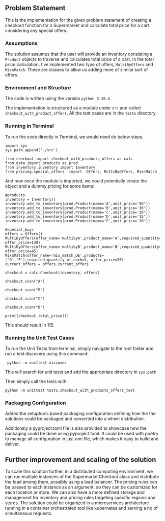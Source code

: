 ## Problem Statement

This is the implementation for the given problem statement of creating a checkout function for a Supermarket and calculate total price for a cart considering any special offers.

### Assumptions

The solution assumes that the user will provide an inventory consisting a `Product` objects to traverse and calculates total price of a cart. In the total price calculation, I've implemented two type of offers, `MultiByOffers` and `MixnMatch`. These are classes to allow us adding more of similar sort of offers. 

### Environment and Structure

The code is written using the version `python 3.10.4`

The implementation is structured as a module under `src` and called `checkout_with_product_offers`. All the test cases are in the `tests` directory.

### Running in Terminal

To run the code directly in Terminal, we would need do below steps.

```
import sys
sys.path.append('./src')

from checkout import checkout_with_products_offers as calc
from data import products as prod
from inventory.inventory import Inventory
from pricing.special_offers  import  Offers, MultiByOffers, MixnMatch
```

And now once the module is imported, we could potentially create the object and a dummy pricing for some items:
```
#products
inventory = Inventory()
inventory.add_to_inventory(prod.Product(name='A',unit_price='50'))
inventory.add_to_inventory(prod.Product(name='B',unit_price='30'))
inventory.add_to_inventory(prod.Product(name='C',unit_price='20'))
inventory.add_to_inventory(prod.Product(name='D',unit_price='15'))    
inventory.add_to_inventory(prod.Product(name='E',unit_price='10'))

#special_buys
offers = Offers()
MultiByOffers(offer_name='multibyA',product_name='A',required_quantity=3, offer_price=130)
MultiByOffers(offer_name='multibyB',product_name='B',required_quantity=2, offer_price=45)
MixnMatch(offer_name='mix_match_DE',products=['D','E'],required_quantity_of_each=1, offer_price=20)
current_offers = offers.current_offers
```

`checkout = calc.Checkout(inventory, offers)`

`checkout.scan("A")`

`checkout.scan("B")`

`checkout.scan("C")`

`checkout.scan("D")`

`print(checkout.total_price())`

 This should result in 115.


### Running the Unit Test Cases
 
 To run the Unit Tests from terminal, simply navigate to the root folder and run a test discovery using this command:

 ` python -m unittest discover`

 This will search for unit tests and add the appropriate directory in `sys.path`

 Then simply call the tests with:

 `python -m unittest tests.checkout_with_products_offers_test`

### Packaging Configuration

Added the setuptools based packaging configuration defining how the the solutions could be packaged and converted into a wheel distribution.

Additionaly a pyproject.toml file is also provided to showcase how the packaging could be done using pyproject.toml. It could be used with poetry to manage all configuration in just one file, which makes it easy to build and deliver.

## Further improvement and scaling of the solution

 To scale this solution further, in a distributed computing environment, we can run multiple instances of the SupermarketCheckout class and distribute the load among them, possibly using a load balancer. The pricing rules can be passed to each instance as an argument, so they can be customized for each location or store. We can also have a more defined storage and management for inventory and pricing rules targeting specific regions and stores. The solution could be organized in a microservices architecture running in a container orchestrated tool like kubernetes and serving a no of simultaneous requests.

